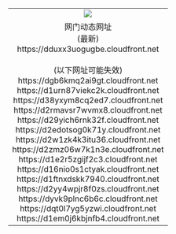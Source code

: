 ﻿<table>
  <tr></tr>
  <tr><td colspan=2 align=center><img src="https://dduxx3uogugbe.cloudfront.net/Up/oGate.jpg" /></td></tr>
  <tr><td colspan=2 align=center>网门动态网址<br/>(最新)
<br>https://dduxx3uogugbe.cloudfront.net
<br/><br/>(以下网址可能失效)
<br>https://dgb6kmq2ai9gt.cloudfront.net
<br>https://d1urn87viekc2k.cloudfront.net
<br>https://d38yxym8cq2ed7.cloudfront.net
<br>https://d2rmavsr7wvmx8.cloudfront.net
<br>https://d29yich6rnk32f.cloudfront.net
<br>https://d2edotsog0k71y.cloudfront.net
<br>https://d2w1zk4k3itu36.cloudfront.net
<br>https://d2zmz06w7k1n3e.cloudfront.net
<br>https://d1e2r5zgijf2c3.cloudfront.net
<br>https://d16nio0s1ctyak.cloudfront.net
<br>https://d1ftnxdskk7940.cloudfront.net
<br>https://d2yy4wpjr8f0zs.cloudfront.net
<br>https://dyvk9plnc6b6c.cloudfront.net
<br>https://dqt0l7yg5yzwi.cloudfront.net
<br>https://d1em0j6kbjnfb4.cloudfront.net
    </td>
  </tr>
</table>
